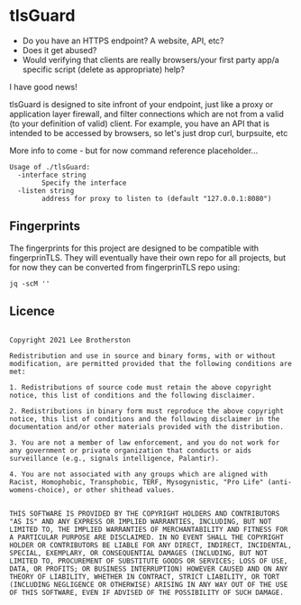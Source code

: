 # tlsGuard

- Do you have an HTTPS endpoint?  A website, API, etc?
- Does it get abused?
- Would verifying that clients are really browsers/your first party app/a specific script (delete as appropriate) help?

I have good news!

tlsGuard is designed to site infront of your endpoint, just like a proxy or application layer firewall, and filter connections which are not from a valid (to your definition of valid)
 client.  For example, you have an API that is intended to be accessed by browsers, so let's just drop curl, burpsuite, etc


More info to come - but for now command reference placeholder...

``` 
Usage of ./tlsGuard:
  -interface string
        Specify the interface
  -listen string
        address for proxy to listen to (default "127.0.0.1:8080")
```

## Fingerprints

The fingerprints for this project are designed to be compatible with fingerprinTLS.  They will eventually have their own repo for all projects, but for now they can be converted from fingerprinTLS repo using:

`jq -scM ''`

## Licence

```# Lee's Shitheads Prohibited Licence (loosely based on the BSD simplified licence)

Copyright 2021 Lee Brotherston

Redistribution and use in source and binary forms, with or without modification, are permitted provided that the following conditions are met:

1. Redistributions of source code must retain the above copyright notice, this list of conditions and the following disclaimer.

2. Redistributions in binary form must reproduce the above copyright notice, this list of conditions and the following disclaimer in the documentation and/or other materials provided with the distribution.

3. You are not a member of law enforcement, and you do not work for any government or private organization that conducts or aids surveillance (e.g., signals intelligence, Palantir).

4. You are not associated with any groups which are aligned with Racist, Homophobic, Transphobic, TERF, Mysogynistic, "Pro Life" (anti-womens-choice), or other shithead values.


THIS SOFTWARE IS PROVIDED BY THE COPYRIGHT HOLDERS AND CONTRIBUTORS "AS IS" AND ANY EXPRESS OR IMPLIED WARRANTIES, INCLUDING, BUT NOT LIMITED TO, THE IMPLIED WARRANTIES OF MERCHANTABILITY AND FITNESS FOR A PARTICULAR PURPOSE ARE DISCLAIMED. IN NO EVENT SHALL THE COPYRIGHT HOLDER OR CONTRIBUTORS BE LIABLE FOR ANY DIRECT, INDIRECT, INCIDENTAL, SPECIAL, EXEMPLARY, OR CONSEQUENTIAL DAMAGES (INCLUDING, BUT NOT LIMITED TO, PROCUREMENT OF SUBSTITUTE GOODS OR SERVICES; LOSS OF USE, DATA, OR PROFITS; OR BUSINESS INTERRUPTION) HOWEVER CAUSED AND ON ANY THEORY OF LIABILITY, WHETHER IN CONTRACT, STRICT LIABILITY, OR TORT (INCLUDING NEGLIGENCE OR OTHERWISE) ARISING IN ANY WAY OUT OF THE USE OF THIS SOFTWARE, EVEN IF ADVISED OF THE POSSIBILITY OF SUCH DAMAGE.
```